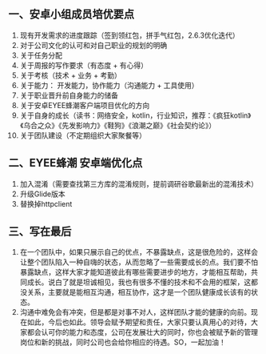 ## 一、安卓小组成员培优要点
1. 现有开发需求的进度跟踪（签到领红包，拼手气红包，2.6.3优化迭代）
2. 对于公司文化的认可和对自己职业的规划的明确
3. 关于任务分配
4. 关于周报的写作要求（有态度 + 有心得）
5. 关于考核（技术 + 业务 + 考勤）
6. 关于能力： 开发能力，协作能力（沟通能力 + 工具使用）
7. 关于职业晋升前自身能力的储备
8. 关于安卓EYEE蜂潮客户端项目优化的方向
9. 关于自身的成长（读书：网络安全，kotlin，行业知识，推荐：《疯狂kotlin》《乌合之众》《先发影响力》《鞋狗》《浪潮之巅》《社会契约论》）
10. 关于团队建设（不定期组织大家聚餐等）

## 二、EYEE蜂潮 安卓端优化点
1. 加入混淆（需要查找第三方库的混淆规则，提前调研谷歌最新出的混淆技术）
2. 升级Glide版本
3. 替换掉httpclient

## 三、写在最后
1. 在一个团队中，如果只展示自己的优点，不暴露缺点，这是很危险的，这样会让整个团队陷入一种自嗨的状态，从而忽略了一些需要成长的点。我们要不怕暴露缺点，这样大家才能知道彼此有哪些需要进步的地方，才能相互帮助，共同成长。说白了就是坦诚相见，我也有很多不懂的技术和不会用的框架，这都没关系，主要就是能相互沟通，相互协作，这才是一个团队健康成长该有的状态。
2. 沟通中难免会有冲突，但是都是对事不对人，这样团队才能的健康的向前。现在如此，今后也如此。领导会赋予期望和责任，大家只要认真用心的对待，大家都会认可你的能力和态度，公司在发展壮大的同时，你也会被赋予新的管理岗位和新的挑战，同时公司也会给你相应的待遇。SO，一起加油！